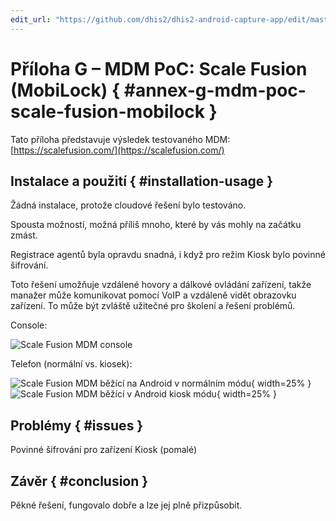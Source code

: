 ```yaml
---
edit_url: "https://github.com/dhis2/dhis2-android-capture-app/edit/master/docs/src/commonmark/en/content/mdm/A-g-scalefusion.md" 
---
```

# Příloha G – MDM PoC: Scale Fusion (MobiLock) { #annex-g-mdm-poc-scale-fusion-mobilock }

Tato příloha představuje výsledek testovaného MDM: [https://scalefusion.com/](https://scalefusion.com/)


## Instalace a použití  { #installation-usage } 

Žádná instalace, protože cloudové řešení bylo testováno.

Spousta možností, možná příliš mnoho, které by vás mohly na začátku zmást.

Registrace agentů byla opravdu snadná, i když pro režim Kiosk bylo povinné šifrování.

Toto řešení umožňuje vzdálené hovory a dálkové ovládání zařízení, takže manažer může komunikovat pomocí VoIP a vzdáleně vidět obrazovku zařízení. To může být zvláště užitečné pro školení a řešení problémů.

Console:

![Scale Fusion MDM console](../content/mdm/resources/images/image8.png)


Telefon (normální vs. kiosek):

![Scale Fusion MDM běžící na Android v normálním módu](../content/mdm/resources/images/image13.png){ width=25% } ![Scale Fusion MDM běžící v Android kiosk módu](../content/mdm/resources/images/image4.png){ width=25% }


## Problémy  { #issues } 

Povinné šifrování pro zařízení Kiosk (pomalé)


## Závěr { #conclusion } 

Pěkné řešení, fungovalo dobře a lze jej plně přizpůsobit.


